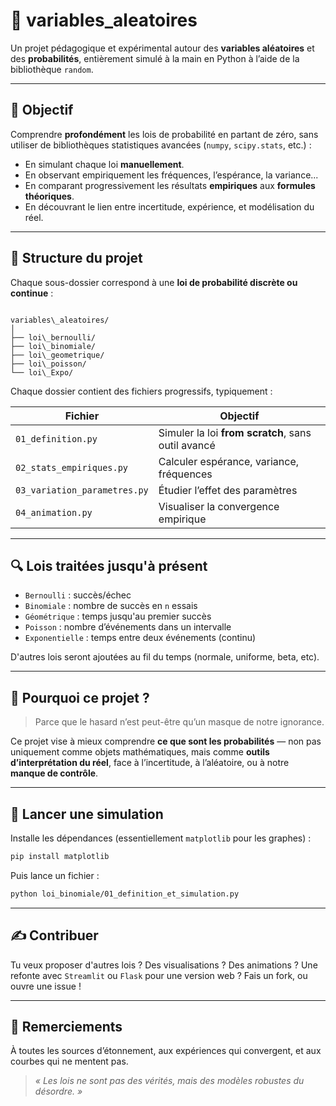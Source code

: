 
# 🎲 variables_aleatoires

Un projet pédagogique et expérimental autour des **variables aléatoires** et des **probabilités**, entièrement simulé à la main en Python à l’aide de la bibliothèque `random`.

---

## 🧠 Objectif

Comprendre **profondément** les lois de probabilité en partant de zéro, sans utiliser de bibliothèques statistiques avancées (`numpy`, `scipy.stats`, etc.) :

- En simulant chaque loi **manuellement**.
- En observant empiriquement les fréquences, l’espérance, la variance...
- En comparant progressivement les résultats **empiriques** aux **formules théoriques**.
- En découvrant le lien entre incertitude, expérience, et modélisation du réel.

---

## 📁 Structure du projet

Chaque sous-dossier correspond à une **loi de probabilité discrète ou continue** :

```

variables\_aleatoires/
│
├── loi\_bernoulli/
├── loi\_binomiale/
├── loi\_geometrique/
├── loi\_poisson/
└── loi\_Expo/

````

Chaque dossier contient des fichiers progressifs, typiquement :

| Fichier                        | Objectif |
|-------------------------------|----------|
| `01_definition.py`            | Simuler la loi **from scratch**, sans outil avancé |
| `02_stats_empiriques.py`      | Calculer espérance, variance, fréquences |
| `03_variation_parametres.py`  | Étudier l’effet des paramètres |
| `04_animation.py`             | Visualiser la convergence empirique |

---

## 🔍 Lois traitées jusqu'à présent

- `Bernoulli` : succès/échec
- `Binomiale` : nombre de succès en `n` essais
- `Géométrique` : temps jusqu'au premier succès
- `Poisson` : nombre d’événements dans un intervalle
- `Exponentielle` : temps entre deux événements (continu)

D'autres lois seront ajoutées au fil du temps (normale, uniforme, beta, etc).

---

## 🧪 Pourquoi ce projet ?

> Parce que le hasard n’est peut-être qu’un masque de notre ignorance.

Ce projet vise à mieux comprendre **ce que sont les probabilités** — non pas uniquement comme objets mathématiques, mais comme **outils d’interprétation du réel**, face à l’incertitude, à l’aléatoire, ou à notre **manque de contrôle**.

---

## 🚀 Lancer une simulation

Installe les dépendances (essentiellement `matplotlib` pour les graphes) :

```bash
pip install matplotlib
````

Puis lance un fichier :

```bash
python loi_binomiale/01_definition_et_simulation.py
```

---

## ✍️ Contribuer

Tu veux proposer d'autres lois ? Des visualisations ? Des animations ? Une refonte avec `Streamlit` ou `Flask` pour une version web ? Fais un fork, ou ouvre une issue !

---

## 🙏 Remerciements

À toutes les sources d’étonnement, aux expériences qui convergent, et aux courbes qui ne mentent pas.

> *« Les lois ne sont pas des vérités, mais des modèles robustes du désordre. »*
